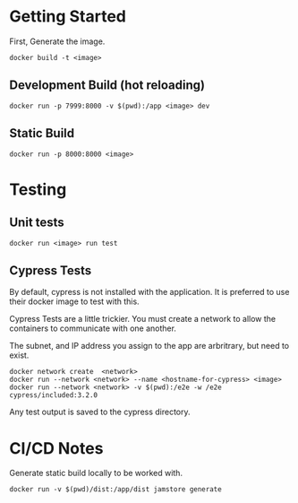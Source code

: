 # Getting Started

First, Generate the image.

```
docker build -t <image>
```

## Development Build (hot reloading)

```
docker run -p 7999:8000 -v $(pwd):/app <image> dev
```

## Static Build

```
docker run -p 8000:8000 <image>
```

# Testing

## Unit tests

```
docker run <image> run test
```

## Cypress Tests

By default, cypress is not installed with the application. It is preferred to use their docker image to test with this.

Cypress Tests are a little trickier. You must create a network to allow the containers to communicate with one another.

The subnet, and IP address you assign to the app are arbritrary, but need to exist.

```
docker network create  <network>
docker run --network <network> --name <hostname-for-cypress> <image>
docker run --network <network> -v $(pwd):/e2e -w /e2e cypress/included:3.2.0
```

Any test output is saved to the cypress directory.

# CI/CD Notes

Generate static build locally to be worked with.

```
docker run -v $(pwd)/dist:/app/dist jamstore generate
```
